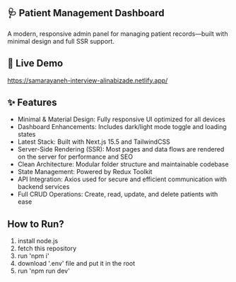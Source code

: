 ## 🩺 Patient Management Dashboard
A modern, responsive admin panel for managing patient records—built with minimal design and full SSR support.

## 🚀 Live Demo
https://samarayaneh-interview-alinabizade.netlify.app/


## ✨ Features

- Minimal & Material Design: Fully responsive UI optimized for all devices  
- Dashboard Enhancements: Includes dark/light mode toggle and loading states  
- Latest Stack: Built with Next.js 15.5 and TailwindCSS  
- Server-Side Rendering (SSR): Most pages and data flows are rendered on the server for performance and SEO  
- Clean Architecture: Modular folder structure and maintainable codebase  
- State Management: Powered by Redux Toolkit  
- API Integration: Axios used for secure and efficient communication with backend services  
- Full CRUD Operations: Create, read, update, and delete patients with ease

## How to Run?

1. install node.js
2. fetch this repository
3. run 'npm i'
4. download '.env' file and put it in the root
5. run 'npm run dev'
